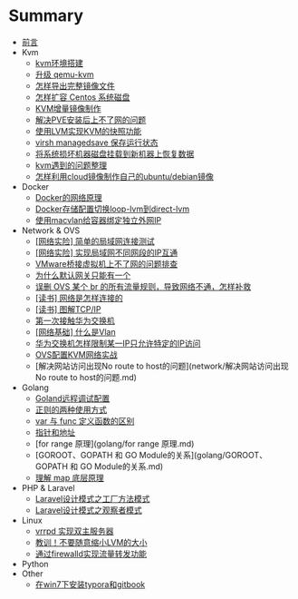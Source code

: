 # Summary

* [前言](README.md)
* Kvm
    * [kvm环境搭建](kvm/kvm环境搭建.md)
    * [升级 qemu-kvm](kvm/升级qemu-kvm.md)
    * [怎样导出完整镜像文件](kvm/怎样导出完整镜像文件.md)
    * [怎样扩容 Centos 系统磁盘](kvm/怎样扩容Centos系统磁盘.md)
    * [KVM增量镜像制作](kvm/KVM增量镜像制作.md)
    * [解决PVE安装后上不了网的问题](kvm/解决PVE安装后上不了网的问题.md)
    * [使用LVM实现KVM的快照功能](kvm/使用LVM实现KVM的快照功能.md)
    * [virsh managedsave 保存运行状态](kvm/virsh_managedsave保存运行状态.md)
    * [将系统损坏机器磁盘挂载到新机器上恢复数据](kvm/将系统损坏机器磁盘挂载到新机器上恢复数据.md)
    * [kvm遇到的问题整理](kvm/kvm遇到的问题整理.md)
    * [怎样利用cloud镜像制作自己的ubuntu/debian镜像](kvm/怎样利用cloud镜像制作自己的镜像ubuntu/debian.md)
* Docker
    * [Docker的网络原理](docker/Docker的网络原理.md)
    * [Docker存储配置切换loop-lvm到direct-lvm](docker/Docker存储配置切换loop-lvm到direct-lvm.md)
    * [使用macvlan给容器绑定独立外网IP](docker/使用macvlan给容器绑定独立外网IP.md)
* Network & OVS
    * [[网络实险] 简单的局域网连接测试](network/[网络实险]简单的局域网连接测试.md)
    * [[网络实险] 实现局域网不同网段的IP互通](network/[网络实险]实现局域网不同网段的IP互通.md)
    * [VMware桥接虚拟机上不了网的问题排查](network/VMware桥接虚拟机上不了网的问题排查.md)
    * [为什么默认网关只能有一个](network/为什么默认网关只能有一个.md)
    * [误删 OVS 某个 br 的所有流量规则，导致网络不通，怎样补救](ovs/误删OVS某个br的所有流量规则，导致网络不通，怎样补救.md)
    * [[读书] 网络是怎样连接的](network/[读书]网络是怎样连接的].md)
    * [[读书] 图解TCP/IP](network/[读书]图解TCP-IP].md)
    * [第一次接触华为交换机](network/第一次接触华为交换机.md)
    * [[网络基础] 什么是Vlan](network/[网络基础]什么是Vlan.md)
    * [华为交换机怎样限制某一IP只允许特定的IP访问](network/华为交换机怎样限制某一IP只允许特定的IP访问.md)
    * [OVS配置KVM网络实战](ovs/OVS配置KVM网络实战.md)
    * [解决网站访问出现No route to host的问题](network/解决网站访问出现No route to host的问题.md)
* Golang
    * [Goland远程调试配置](golang/Goland远程调试配置.md)
    * [正则的两种使用方式](golang/正则的两种使用方式.md)
    * [var 与 func 定义函数的区别](golang/var与func定义函数的区别.md)
    * [指针和地址](golang/指针和地址.md)
    * [for range 原理](golang/for range 原理.md)
    * [GOROOT、GOPATH 和 GO Module的关系](golang/GOROOT、GOPATH 和 GO Module的关系.md)
    * [理解 map 底层原理](golang/理解map底层原理.md)
* PHP & Laravel
    * [Laravel设计模式之工厂方法模式](laravel/Laravel设计模式之工厂方法模式.md)
    * [Laravel设计模式之观察者模式](laravel/Laravel设计模式之观察者模式.md)
* Linux
    * [vrrpd 实现双主服务器](linux/vrrpd实现双主服务器.md)
    * [教训！不要随意缩小LVM的大小](linux/教训！不要随意缩小LVM的大小.md)
    * [通过firewalld实现流量转发功能](linux/通过firewalld实现流量转发功能.md)
* Python
* Other
    * [在win7下安装typora和gitbook](other/在win7下安装typora和gitbook.md)

